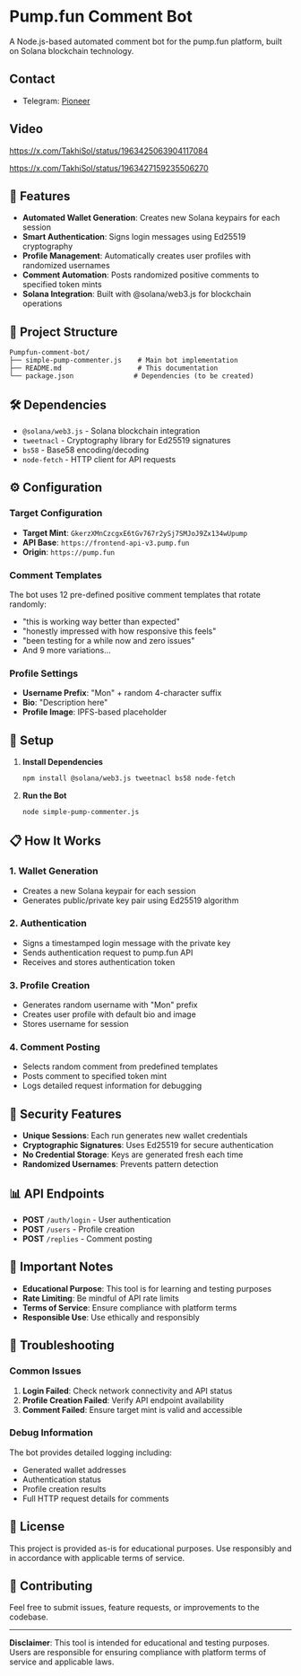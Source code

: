# Pump.fun Comment Bot

A Node.js-based automated comment bot for the pump.fun platform, built on Solana blockchain technology.

## Contact

- Telegram: [Pioneer](https://t.me/hi_3333)

## Video

https://x.com/TakhiSol/status/1963425063904117084

https://x.com/TakhiSol/status/1963427159235506270

## 🚀 Features

- **Automated Wallet Generation**: Creates new Solana keypairs for each session
- **Smart Authentication**: Signs login messages using Ed25519 cryptography
- **Profile Management**: Automatically creates user profiles with randomized usernames
- **Comment Automation**: Posts randomized positive comments to specified token mints
- **Solana Integration**: Built with @solana/web3.js for blockchain operations

## 📁 Project Structure

```
Pumpfun-comment-bot/
├── simple-pump-commenter.js    # Main bot implementation
├── README.md                   # This documentation
└── package.json               # Dependencies (to be created)
```

## 🛠️ Dependencies

- `@solana/web3.js` - Solana blockchain integration
- `tweetnacl` - Cryptography library for Ed25519 signatures
- `bs58` - Base58 encoding/decoding
- `node-fetch` - HTTP client for API requests

## ⚙️ Configuration

### Target Configuration
- **Target Mint**: `GkerzXMnCzcgxE6tGv767r2ySj7SMJoJ9Zx134wUpump`
- **API Base**: `https://frontend-api-v3.pump.fun`
- **Origin**: `https://pump.fun`

### Comment Templates
The bot uses 12 pre-defined positive comment templates that rotate randomly:
- "this is working way better than expected"
- "honestly impressed with how responsive this feels"
- "been testing for a while now and zero issues"
- And 9 more variations...

### Profile Settings
- **Username Prefix**: "Mon" + random 4-character suffix
- **Bio**: "Description here"
- **Profile Image**: IPFS-based placeholder

## 🔧 Setup

1. **Install Dependencies**
   ```bash
   npm install @solana/web3.js tweetnacl bs58 node-fetch
   ```

2. **Run the Bot**
   ```bash
   node simple-pump-commenter.js
   ```

## 📋 How It Works

### 1. Wallet Generation
- Creates a new Solana keypair for each session
- Generates public/private key pair using Ed25519 algorithm

### 2. Authentication
- Signs a timestamped login message with the private key
- Sends authentication request to pump.fun API
- Receives and stores authentication token

### 3. Profile Creation
- Generates random username with "Mon" prefix
- Creates user profile with default bio and image
- Stores username for session

### 4. Comment Posting
- Selects random comment from predefined templates
- Posts comment to specified token mint
- Logs detailed request information for debugging

## 🔐 Security Features

- **Unique Sessions**: Each run generates new wallet credentials
- **Cryptographic Signatures**: Uses Ed25519 for secure authentication
- **No Credential Storage**: Keys are generated fresh each time
- **Randomized Usernames**: Prevents pattern detection

## 📊 API Endpoints

- **POST** `/auth/login` - User authentication
- **POST** `/users` - Profile creation
- **POST** `/replies` - Comment posting

## 🚨 Important Notes

- **Educational Purpose**: This tool is for learning and testing purposes
- **Rate Limiting**: Be mindful of API rate limits
- **Terms of Service**: Ensure compliance with platform terms
- **Responsible Use**: Use ethically and responsibly

## 🐛 Troubleshooting

### Common Issues
1. **Login Failed**: Check network connectivity and API status
2. **Profile Creation Failed**: Verify API endpoint availability
3. **Comment Failed**: Ensure target mint is valid and accessible

### Debug Information
The bot provides detailed logging including:
- Generated wallet addresses
- Authentication status
- Profile creation results
- Full HTTP request details for comments

## 📝 License

This project is provided as-is for educational purposes. Use responsibly and in accordance with applicable terms of service.

## 🤝 Contributing

Feel free to submit issues, feature requests, or improvements to the codebase.

---

**Disclaimer**: This tool is intended for educational and testing purposes. Users are responsible for ensuring compliance with platform terms of service and applicable laws.
